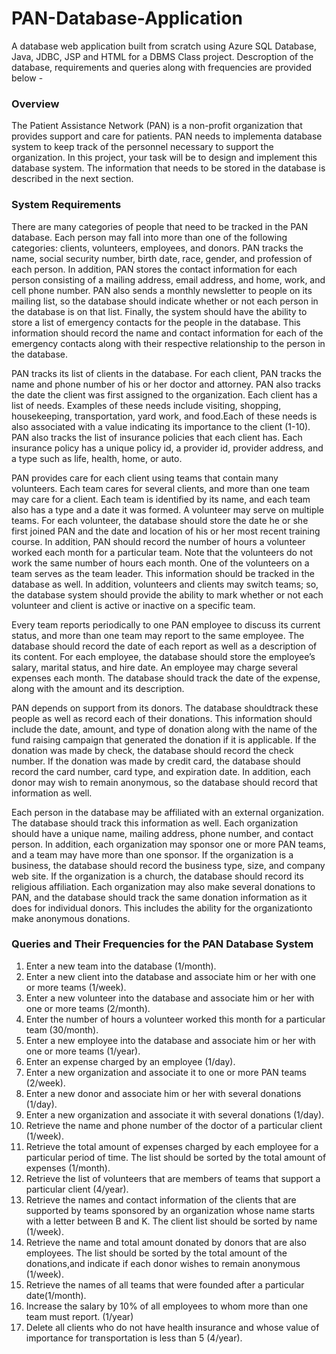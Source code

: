 # PAN-Database-Application
A database web application built from scratch using Azure SQL Database, Java, JDBC, JSP and HTML for a DBMS Class project. Descroption of the database, requirements and queries along with frequencies are provided below -


### Overview

The Patient Assistance Network (PAN) is a non-profit organization that provides support and care for patients.  PAN needs to implementa database system to keep track of the personnel necessary to support the organization.  In this project, your task will be to design and implement this database system.  The information that needs to be stored in the database is described in the next section.

### System Requirements
There are many categories of people that need to be tracked in the PAN database.  Each person may fall into more than one of the following categories: clients, volunteers, employees, and donors.  PAN tracks the name, social security number, birth date, race, gender, and profession of each person. In addition, PAN stores the contact information for each person consisting of a mailing address,  email  address,  and  home,  work, and cell phone number. PAN  also  sends  a  monthly newsletter to people on its mailing list, so the database should indicate whether or not each person in the database is on that list. Finally, the system should have the ability to store a list of emergency contacts for the  people in the database. This information should  record  the  name  and  contact information  for  each  of  the  emergency  contacts  along  with their respective relationship to the person in the database.

PAN tracks its list of clients in the database. For each client, PAN tracks the name and phone number  of  his  or  her  doctor  and  attorney.    PAN also  tracks  the  date  the  client  was  first assigned to the organization.  Each client has a list of needs.  Examples of these needs include visiting, shopping, housekeeping, transportation, yard work, and food.Each of these needs is also associated with a value indicating its importance to the client (1-10).  PAN also tracks the list of insurance policies that each client has.  Each insurance policy has a unique policy id, a provider id, provider address, and a type such as life, health, home, or auto.

PAN provides care for each client using teams that contain many volunteers. Each team cares for several clients, and more than one team may care for a client. Each team is identified by its  name,  and  each  team  also  has  a  type  and  a date  it  was  formed. A  volunteer  may  serve  on multiple teams.  For each volunteer, the database should store the date he or she first joined PAN and the date and location of his or her most recent training course. In addition, PAN should record the number of hours a volunteer worked each month for a particular team.  Note that the volunteers do not work the same number of hours each month. One of the volunteers on a team serves as the team leader.  This information should be tracked in the database as well.  In addition, volunteers and clients may switch teams; so, the database system should provide the ability to mark whether or not each volunteer and client is active or inactive on a specific team.

Every team reports periodically  to  one  PAN  employee  to  discuss its current status, and more than one team may report to the same employee.  The database should record the date of each report as well as a description of its content. For each employee, the database should store the employee’s salary, marital status, and hire date. An employee may charge several expenses each month.  The database should track the date of the expense, along with the amount and its description.

PAN depends on support from its donors. The database shouldtrack these people as well as record each of their donations.  This information should include the date, amount, and type of donation  along  with  the  name  of  the  fund  raising  campaign  that  generated  the  donation  if  it  is applicable.  If the donation was made by check, the database should record the check number.  If the donation was made by credit card, the database should record the card number, card type, and expiration date.  In addition, each donor may wish to remain anonymous, so the database should record that information as well.

Each person in the database may be affiliated with an external organization.  The database should  track  this  information  as  well. Each  organization  should  have  a  unique  name,  mailing address, phone number, and contact person.  In addition, each organization may sponsor one or more PAN teams, and a team may have more than one sponsor.  If the organization is a business, the database should record the business type, size, and company web site.  If the organization is a  church,  the  database  should record  its  religious  affiliation. Each  organization may  also  make several donations to PAN, and the database should track the same donation information as it does for individual donors.  This includes the ability for the organizationto make anonymous donations.

### Queries and Their Frequencies for the PAN Database System

1.  Enter a new team into the database (1/month).
2.  Enter a new client into the database and associate him or her with one or more teams (1/week).
3.  Enter  a  new volunteer  into  the  database  and  associate  him  or  her  with  one  or  more  teams (2/month).
4.  Enter the number of hours a volunteer worked this month for a particular team (30/month).
5.  Enter  a  new  employee  into  the  database  and  associate  him  or  her  with one  or  more teams (1/year).
6.  Enter an expense charged by an employee (1/day). 
7.  Enter a new organization and associate it to one or more PAN teams (2/week).
8.  Enter a new donor and associate him or her with several donations (1/day).
9.  Enter a new organization and associate it with several donations (1/day).
10. Retrieve the name and phone number of the doctor of a particular client (1/week).
11. Retrieve  the  total  amount  of  expenses  charged  by  each  employee  for  a  particular  period of time.  The list should be sorted by the total amount of expenses (1/month).
12. Retrieve  the  list  of  volunteers  that  are  members  of  teams  that  support  a  particular  client (4/year).
13. Retrieve  the  names  and  contact  information  of  the  clients  that  are  supported  by  teams sponsored by an organization whose name starts with a letter between B and K.  The client list should be sorted by name (1/week). 
14. Retrieve  the  name  and  total  amount  donated  by  donors  that  are  also  employees. The  list should be sorted by the total amount of the donations,and indicate if each donor wishes to remain anonymous (1/week).
15. Retrieve the names of all teams that were founded after a particular date(1/month).
16. Increase the salary by 10% of all employees to whom more than one team must report.  (1/year)
17. Delete  all  clients  who  do  not  have  health  insurance  and  whose  value  of  importance  for transportation is less than 5 (4/year).

